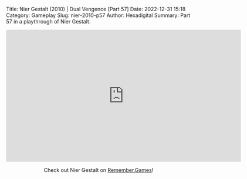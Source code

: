 Title: Nier Gestalt (2010) | Dual Vengence [Part 57]
Date: 2022-12-31 15:18
Category: Gameplay
Slug: nier-2010-p57
Author: Hexadigital
Summary: Part 57 in a playthrough of Nier Gestalt.

<center><iframe src="https://www.youtube.com/embed/y7ivagi5aNU?feature=oembed" allow="accelerometer; autoplay; encrypted-media; gyroscope; picture-in-picture" width="640" height="360" frameborder="0"></iframe>

Check out Nier Gestalt on [Remember.Games](https://remember.games/game/2307/nier/)!</center>

